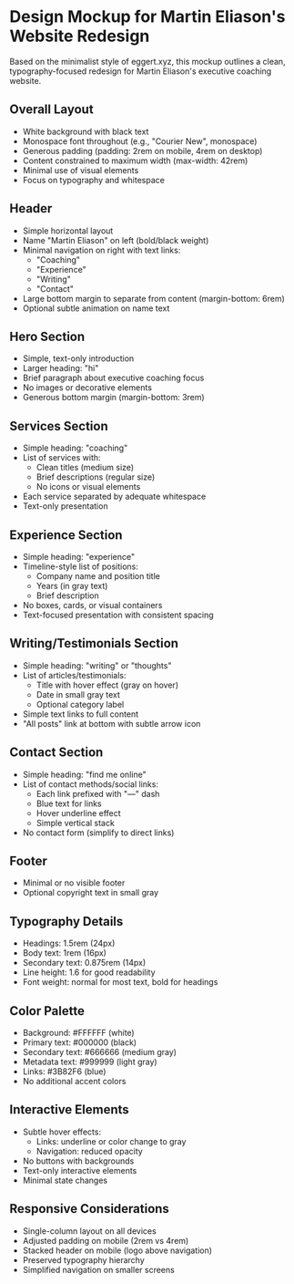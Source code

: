 # Design Mockup for Martin Eliason's Website Redesign

Based on the minimalist style of eggert.xyz, this mockup outlines a clean, typography-focused redesign for Martin Eliason's executive coaching website.

## Overall Layout
- White background with black text
- Monospace font throughout (e.g., "Courier New", monospace)
- Generous padding (padding: 2rem on mobile, 4rem on desktop)
- Content constrained to maximum width (max-width: 42rem)
- Minimal use of visual elements
- Focus on typography and whitespace

## Header
- Simple horizontal layout
- Name "Martin Eliason" on left (bold/black weight)
- Minimal navigation on right with text links:
  - "Coaching"
  - "Experience"
  - "Writing"
  - "Contact"
- Large bottom margin to separate from content (margin-bottom: 6rem)
- Optional subtle animation on name text

## Hero Section
- Simple, text-only introduction
- Larger heading: "hi"
- Brief paragraph about executive coaching focus
- No images or decorative elements
- Generous bottom margin (margin-bottom: 3rem)

## Services Section
- Simple heading: "coaching"
- List of services with:
  - Clean titles (medium size)
  - Brief descriptions (regular size)
  - No icons or visual elements
- Each service separated by adequate whitespace
- Text-only presentation

## Experience Section
- Simple heading: "experience"
- Timeline-style list of positions:
  - Company name and position title
  - Years (in gray text)
  - Brief description
- No boxes, cards, or visual containers
- Text-focused presentation with consistent spacing

## Writing/Testimonials Section
- Simple heading: "writing" or "thoughts"
- List of articles/testimonials:
  - Title with hover effect (gray on hover)
  - Date in small gray text
  - Optional category label
- Simple text links to full content
- "All posts" link at bottom with subtle arrow icon

## Contact Section
- Simple heading: "find me online"
- List of contact methods/social links:
  - Each link prefixed with "—" dash
  - Blue text for links
  - Hover underline effect
  - Simple vertical stack
- No contact form (simplify to direct links)

## Footer
- Minimal or no visible footer
- Optional copyright text in small gray

## Typography Details
- Headings: 1.5rem (24px)
- Body text: 1rem (16px)
- Secondary text: 0.875rem (14px)
- Line height: 1.6 for good readability
- Font weight: normal for most text, bold for headings

## Color Palette
- Background: #FFFFFF (white)
- Primary text: #000000 (black)
- Secondary text: #666666 (medium gray)
- Metadata text: #999999 (light gray)
- Links: #3B82F6 (blue)
- No additional accent colors

## Interactive Elements
- Subtle hover effects:
  - Links: underline or color change to gray
  - Navigation: reduced opacity
- No buttons with backgrounds
- Text-only interactive elements
- Minimal state changes

## Responsive Considerations
- Single-column layout on all devices
- Adjusted padding on mobile (2rem vs 4rem)
- Stacked header on mobile (logo above navigation)
- Preserved typography hierarchy
- Simplified navigation on smaller screens
